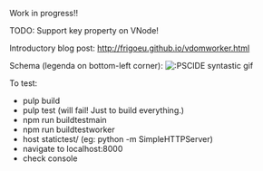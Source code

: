 Work in progress!!

TODO:
Support key property on VNode!

Introductory blog post: 
http://frigoeu.github.io/vdomworker.html

Schema (legenda on bottom-left corner):
![:PSCIDE syntastic gif](http://frigoeu.github.io/img/purescript-vdom-worker.png)

To test:
* pulp build
* pulp test (will fail! Just to build everything.)
* npm run buildtestmain
* npm run buildtestworker
* host statictest/ (eg: python -m SimpleHTTPServer)
* navigate to localhost:8000
* check console
